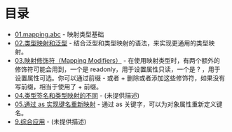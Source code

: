 # 目录

- [01.mapping.abc](01.mapping-abc.ts) - 映射类型基础
- [02.类型映射和泛型](02.mapping-with-generic.ts) - 结合泛型和类型映射的语法，来实现更通用的类型映射。
- [03.映射修饰符（Mapping Modifiers）](03.mapping-modifiers.ts) - 在使用映射类型时，有两个额外的修饰符可能会用到，一个是 readonly，用于设置属性只读，一个是 ? ，用于设置属性可选。你可以通过前缀 - 或者 + 删除或者添加这些修饰符，如果没有写前缀，相当于使用了 + 前缀。
- [04.类型签名和类型映射的不同](04.mapping-vs-indexSignature.ts) - (未提供描述)
- [05.通过 as 实现键名重新映射](05.mapping-using-as.ts) - 通过 as 关键字，可以为对象属性重新定义键名。
- [9.综合应用](09.mapping-using-more.ts) - (未提供描述)